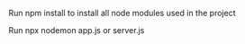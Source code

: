 Run npm install to install all node modules used in the project

Run npx nodemon app.js or server.js
